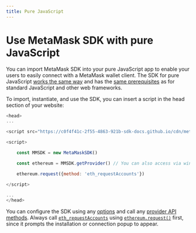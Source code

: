 ```yaml
---
title: Pure JavaScript
---
```


# Use MetaMask SDK with pure JavaScript

You can import MetaMask SDK into your pure JavaScript app to enable your users to easily connect
with a MetaMask wallet client.
The SDK for pure JavaScript [works the same way](index.md#how-it-works) and has the
[same prerequisites](index.md#prerequisites) as for standard JavaScript and other web frameworks.

To import, instantiate, and use the SDK, you can insert a script in the head section of your website:

```javascript
<head>
...

<script src="https://c0f4f41c-2f55-4863-921b-sdk-docs.github.io/cdn/metamask-sdk.js"></script>

<script>

    const MMSDK = new MetaMaskSDK()

    const ethereum = MMSDK.getProvider() // You can also access via window.ethereum

    ethereum.request({method: 'eth_requestAccounts'})

</script>

...
</head>
```

You can configure the SDK using any [options](../../reference/sdk-js-options.md) and call any
[provider API methods](../../reference/provider-api.md).
Always call [`eth_requestAccounts`](../../reference/rpc-api.md#eth_requestaccounts) using
[`ethereum.request()`](../../reference/provider-api.md#ethereumrequestargs) first, since it prompts
the installation or connection popup to appear.
